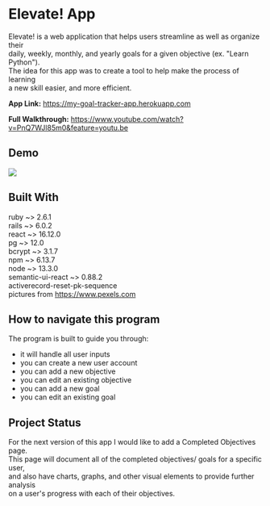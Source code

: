 # Elevate! App

Elevate! is a web application that helps users streamline as well as organize their<br>
daily, weekly, monthly, and yearly goals for a given objective (ex. "Learn Python").<br> 
The idea for this app was to create a tool to help make the process of learning  
a new skill easier, and more efficient. 

**App Link:** https://my-goal-tracker-app.herokuapp.com

**Full Walkthrough:** https://www.youtube.com/watch?v=PnQ7WJl85m0&feature=youtu.be

## Demo

![](ElevateApp.gif)

## Built With

ruby ~> 2.6.1<br>
rails ~> 6.0.2<br>
react ~> 16.12.0<br>
pg ~> 12.0<br>
bcrypt ~> 3.1.7<br>
npm ~> 6.13.7<br>
node ~> 13.3.0<br>
semantic-ui-react ~> 0.88.2<br>
activerecord-reset-pk-sequence<br>
pictures from https://www.pexels.com<br>

## How to navigate this program

The program is built to guide you through:<br>
- it will handle all user inputs<br>
- you can create a new user account<br>
- you can add a new objective<br>
- you can edit an existing objective<br>
- you can add a new goal<br>
- you can edit an existing goal<br>

## Project Status

For the next version of this app I would like to add a Completed Objectives page.<br>
This page will document all of the completed objectives/ goals for a specific user,<br>
and also have charts, graphs, and other visual elements to provide further analysis<br>
on a user's progress with each of their objectives.  
